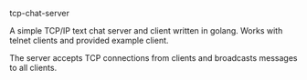 tcp-chat-server

A simple TCP/IP text chat server and client written in golang.
Works with telnet clients and provided example client.

The server accepts TCP connections from clients and broadcasts 
messages to all clients.
